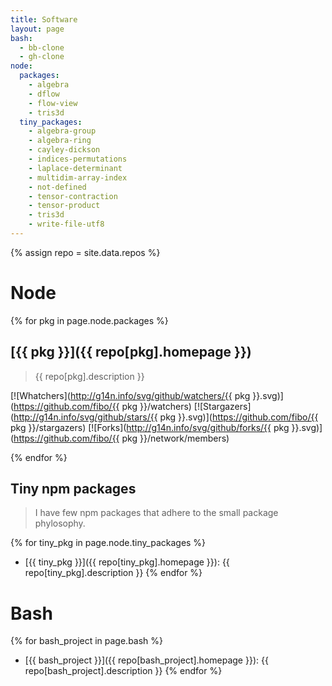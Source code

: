 ```yaml
---
title: Software
layout: page
bash:
  - bb-clone
  - gh-clone
node:
  packages:
    - algebra
    - dflow
    - flow-view
    - tris3d
  tiny_packages:
    - algebra-group
    - algebra-ring
    - cayley-dickson
    - indices-permutations
    - laplace-determinant
    - multidim-array-index
    - not-defined
    - tensor-contraction
    - tensor-product
    - tris3d
    - write-file-utf8
---
```


{% assign repo = site.data.repos %}

# Node

{% for pkg in page.node.packages %}
## [{{ pkg }}]({{ repo[pkg].homepage }})

> {{ repo[pkg].description }}

[![Whatchers](http://g14n.info/svg/github/watchers/{{ pkg }}.svg)](https://github.com/fibo/{{ pkg }}/watchers) [![Stargazers](http://g14n.info/svg/github/stars/{{ pkg }}.svg)](https://github.com/fibo/{{ pkg }}/stargazers) [![Forks](http://g14n.info/svg/github/forks/{{ pkg }}.svg)](https://github.com/fibo/{{ pkg }}/network/members)

{% endfor %}

## Tiny npm packages

> I have few npm packages that adhere to the small package phylosophy.

{% for tiny_pkg in page.node.tiny_packages %}
* [{{ tiny_pkg }}]({{ repo[tiny_pkg].homepage }}): {{ repo[tiny_pkg].description }}
{% endfor %}

# Bash

{% for bash_project in page.bash %}
* [{{ bash_project }}]({{ repo[bash_project].homepage }}): {{ repo[bash_project].description }}
{% endfor %}

